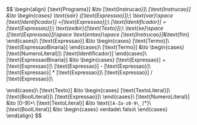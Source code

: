 $$
\begin{align}
[\text{Programa}] &\to [\text{Instrucao}]*\\
[\text{Instrucao}] &\to
\begin{cases}
    \text{sair} ([\text{Expressao}]);\\
    \text{var}\space [\text{Identificador}] =[\text{Expressao}];\\
    [\text{Identificador}] =[\text{Expressao}];\\
    \text{exibir}([\text{Texto}]);\\
    \text{se}\space ([\text{Expressao}])\space \text{entao}\space [\text{Instrucao}]*&\text{fim}
\end{cases}\\
[\text{Expressao}] &\to
\begin{cases}
    [\text{Termo}]\\
    [\text{ExpressaoBinaria}]
\end{cases}\\
[\text{Termo}] &\to
\begin{cases}
    [\text{NumeroLiteral}]\\
    [\text{Identificador}]
\end{cases}\\
[\text{ExpressaoBinaria}] &\to
\begin{cases}
    [\text{Expressao}] + [\text{Expressao}]\\
    [\text{Expressao}] - [\text{Expressao}]\\
    [\text{Expressao}] * [\text{Expressao}]\\
    [\text{Expressao}] / [\text{Expressao}]\\
    
\end{cases}\\
[\text{Texto}] &\to
\begin{cases}
    [\text{TextoLiteral}]\\
    [\text{BoolLiteral}]\\
    [\text{Expressao}]\\
\end{cases}\\
[\text{NumeroLiteral}] &\to [0-9]+\\
[\text{TextoLiteral}] &\to \text{``[A-Za-z0-9\_]``*}\\
[\text{BoolLiteral}] &\to
\begin{cases}
    verdade\\
    falso\\
\end{cases}
\end{align}
$$

